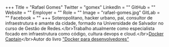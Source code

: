 +++
Title = "Rafael Gomes"
Twitter = "gomex"
LinkedIn = ""
GitHub = ""
Website = ""
Employer = ""
Role = ""
Image = "rafael-gomes.jpg"
GitLab = ""
Facebook = ""
+++
Soteropolitano, hacker urbano, pai, consultor de infraestrutura e amante da cidade, formado na Universidade de Salvador no curso de Gestão de Redes.&lt;/br&gt;Trabalho atualmente como especialista focado em infraestrutura como código, cultura devops e cloud.&lt;/br&gt;[Docker Captain](https://www.docker.com/community/docker-captains)&lt;/br&gt;Autor do livro [&#34;Docker para desenvolvedores&#34;](https://leanpub.com/dockerparadesenvolvedores)
